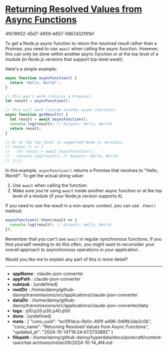 # [Returning Resolved Values from Async Functions](https://claude.ai/chat/ec091dca-0b0c-491f-a496-0d9fb3de2c0b)

4f478652-45d7-4959-b657-5867d32f91bf

 To get a Node.js async function to return the resolved result rather than a Promise, you need to use `await` when calling the async function. However, this can only be done within another async function or at the top level of a module (in Node.js versions that support top-level await).

Here's a simple example:

```javascript
async function asyncFunction() {
  return "Hello, World!";
}

// This won't work (returns a Promise):
let result = asyncFunction();

// This will work (inside another async function):
async function getResult() {
  let result = await asyncFunction();
  console.log(result); // Outputs: Hello, World!
  return result;
}

// Or at the top level in supported Node.js versions:
// (async () => {
//   let result = await asyncFunction();
//   console.log(result); // Outputs: Hello, World!
// })();
```

In this example, `asyncFunction()` returns a Promise that resolves to "Hello, World!". To get the actual string value:

1. Use `await` when calling the function.
2. Make sure you're using `await` inside another async function or at the top level of a module (if your Node.js version supports it).

If you need to use the result in a non-async context, you can use `.then()` method:

```javascript
asyncFunction().then(result => {
  console.log(result); // Outputs: Hello, World!
});
```

Remember that you can't use `await` in regular synchronous functions. If you find yourself needing to do this often, you might want to reconsider your overall approach to asynchronous operations in your application.

Would you like me to explain any part of this in more detail?

---

* **appName** : claude-json-converter
* **appPath** : claude-json-converter
* **subtask** : [undefined]
* **rootDir** : /home/danny/github-danny/transmissions/src/applications/claude-json-converter
* **dataDir** : /home/danny/github-danny/transmissions/src/applications/claude-json-converter/data
* **tags** : p10.p20.p30.p40.p50
* **done** : [undefined]
* **meta** : {
  "conv_uuid": "ec091dca-0b0c-491f-a496-0d9fb3de2c0b",
  "conv_name": "Returning Resolved Values from Async Functions",
  "updated_at": "2024-10-14T19:24:47.573389Z"
}
* **filepath** : /home/danny/github-danny/hyperdata/docs/postcraft/content-raw/chat-archives/md/ec09/2024-10-14_4f4.md